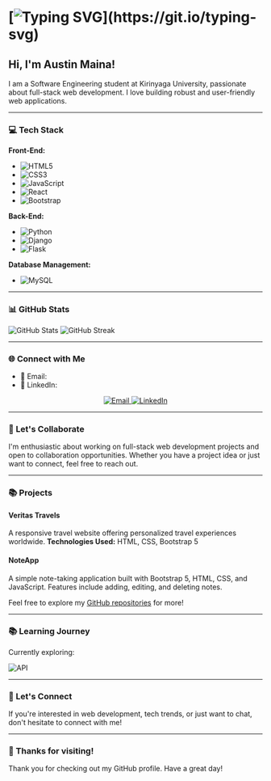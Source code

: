 
# [![Typing SVG](https://readme-typing-svg.demolab.com?font=Fira+Code&pause=1000&color=20FF61&width=435&lines=✅+Welcome+to+my+GitHub+profile!)](https://git.io/typing-svg)

## Hi, I'm Austin Maina!

I am a Software Engineering student at Kirinyaga University, passionate about full-stack web development. I love building robust and user-friendly web applications.

---

### 💻 Tech Stack

**Front-End:**
- ![HTML5](https://img.shields.io/badge/HTML5-%23E34F26.svg?style=for-the-badge&logo=html5&logoColor=white)
- ![CSS3](https://img.shields.io/badge/CSS3-%231572B6.svg?style=for-the-badge&logo=css3&logoColor=white)
- ![JavaScript](https://img.shields.io/badge/JavaScript-%23F7DF1E.svg?style=for-the-badge&logo=javascript&logoColor=black)
- ![React](https://img.shields.io/badge/React-%2320232a.svg?style=for-the-badge&logo=react&logoColor=%2361DAFB)
- ![Bootstrap](https://img.shields.io/badge/Bootstrap-%23563D7C.svg?style=for-the-badge&logo=bootstrap&logoColor=white)

**Back-End:**
- ![Python](https://img.shields.io/badge/Python-3670A0?style=for-the-badge&logo=python&logoColor=ffdd54)
- ![Django](https://img.shields.io/badge/Django-%23092E20.svg?style=for-the-badge&logo=django&logoColor=white)
- ![Flask](https://img.shields.io/badge/Flask-%23000.svg?style=for-the-badge&logo=flask&logoColor=white)

**Database Management:**
- ![MySQL](https://img.shields.io/badge/MySQL-%2300f.svg?style=for-the-badge&logo=mysql&logoColor=white)

---

### 📊 GitHub Stats

![GitHub Stats](https://github-readme-stats.vercel.app/api?username=Austinkuria&count_private=true&show_icons=true&theme=radical&layout=compact)
![GitHub Streak](https://github-readme-streak-stats.herokuapp.com/?user=Austinkuria&theme=radical)

---

### 🌐 Connect with Me

- 📧 Email: 
- 💼 LinkedIn:

<p align="center">
  <a href="mailto:kuriaaustin125@gmail.com">
    <img src="https://img.shields.io/badge/Email-Direct-green" alt="Email" />
  </a>
  <a href="https://www.linkedin.com/in/austin-maina">
    <img src="https://img.shields.io/badge/LinkedIn-Connect-blue" alt="LinkedIn" />
  </a>
</p>

---

### 🤝 Let's Collaborate

I'm enthusiastic about working on full-stack web development projects and open to collaboration opportunities. Whether you have a project idea or just want to connect, feel free to reach out.

---

### 📚 Projects

#### Veritas Travels
A responsive travel website offering personalized travel experiences worldwide. **Technologies Used:** HTML, CSS, Bootstrap 5

#### NoteApp
A simple note-taking application built with Bootstrap 5, HTML, CSS, and JavaScript. Features include adding, editing, and deleting notes.

Feel free to explore my [GitHub repositories](https://github.com/Austinkuria?tab=repositories) for more!

---

### 📚 Learning Journey

Currently exploring:


![API](https://img.shields.io/badge/API-3703a3?style=for-the-badge&logo=api&logoColor=white)

---

### 📱 Let's Connect

If you're interested in web development, tech trends, or just want to chat, don't hesitate to connect with me!

---

### 🚀 Thanks for visiting!

Thank you for checking out my GitHub profile. Have a great day!
